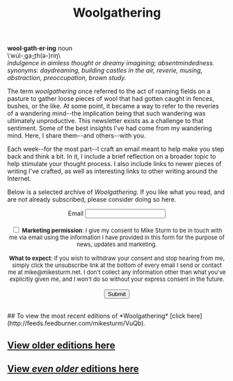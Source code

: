 ﻿---
layout: page
title: Woolgathering
permalink: /woolgathering/
order: 5
---
**wool·gath·er·ing** noun    
\ˈwu̇l-ˌga-t͟h(ə-)riŋ\  
*indulgence in aimless thought or dreamy imagining; absentmindedness.  
synonyms:	daydreaming, building castles in the air, reverie, musing, abstraction, preoccupation, brown study.*

The term *woolgathering* once referred to the act of roaming fields on a pasture to gather loose pieces of wool that had gotten caught in fences, bushes, or the like. At some point, it became a way to refer to the reveries of a wandering mind--the implication being that such wandering was ultimately unproductive. This newsletter exists as a challenge to that sentiment. Some of the best insights I've had come from my wandering mind. Here, I share them--and others--with you.

Each week--for the most part--I craft an email meant to help make you step back and think a bit. In it, I include a brief reflection on a broader topic to help stimulate your thought process. I also include links to newer pieces of writing I've crafted, as well as interesting links to other writing around the Internet.

Below is a selected archive of *Woolgathering*. If you like what you read, and are not already subscribed, please consider doing so here.
<br>
<form action="http://email.mikesturm.net/sendy/subscribe" method="POST" accept-charset="utf-8">
<div class="form-group" align="center">
	<label for="exampleInputEmail1">Email</label>
	<input type="email" name="email" id="email"/>
	</div>
<br/>
<div align="center" style="font-size: 13px;">
	<input type="checkbox" name="gdpr" id="gdpr"/>
<span><strong>Marketing permission</strong>: I give my consent to Mike Sturm to be in touch with me via email using the information I have provided in this form for the purpose of news, updates and marketing.</span>
<br/><br/>
<span><strong>What to expect</strong>: If you wish to withdraw your consent and stop hearing from me, simply click the unsubscribe link at the bottom of every email I send or contact me at mike@mikesturm.net. 
I don't collect any information other than what you've explicitly given me, and I won't do so without your express consent in the future.</span>
<br/><br/><div style="display:none;">
	<label for="hp">HP</label><br/>
	<input type="text" name="hp" id="hp"/>
	</div>
	<input type="hidden" name="list" value="na833GQBpepzsQD1Wl3Gow"/>
	<input type="hidden" name="subform" value="yes"/>
	<input type="submit" name="submit" id="submit"/>
	</div>
</form>
<br>
## To view the most recent editions of *Woolgathering* [click here](http://feeds.feedburner.com/mikesturm/VuQb).

## [View older editions here](https://us11.campaign-archive.com/home/?u=90261a3476981959e9fb98a34&id=18e37d8762)

## [View *even older* editions here](https://tinyletter.com/mike_sturm/archive)
